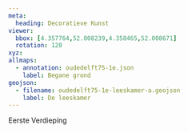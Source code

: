 ```yaml
---
meta:
  heading: Decoratieve Kunst
viewer:
  bbox: [4.357764,52.008239,4.358465,52.008671]
  rotation: 120
xyz:
allmaps:
  - annotation: oudedelft75-1e.json
    label: Begane grond
geojson:
  - filename: oudedelft75-1e-leeskamer-a.geojson
    label: De leeskamer
---
```

Eerste Verdieping 